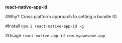 **react-native-app-id**

#Why?
Cross platform approach to setting a bundle ID

#Install
```npm i react-native-app-id -g```

#Usage
```react-native-app-id com.myawesome.app```

